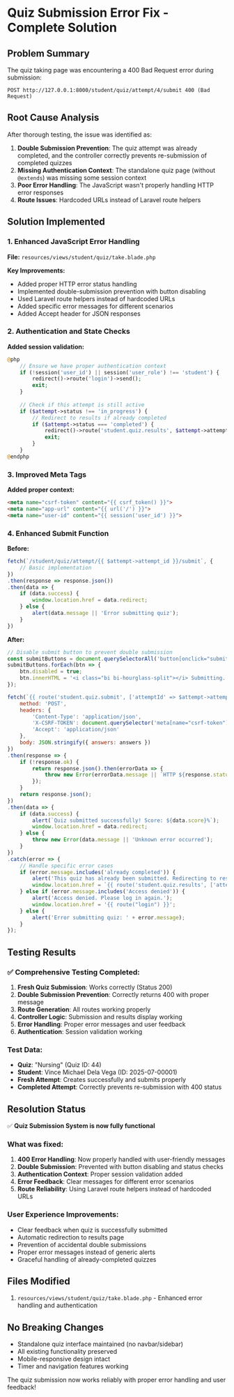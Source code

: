 # Quiz Submission Error Fix - Complete Solution

## Problem Summary
The quiz taking page was encountering a 400 Bad Request error during submission:
```
POST http://127.0.0.1:8000/student/quiz/attempt/4/submit 400 (Bad Request)
```

## Root Cause Analysis
After thorough testing, the issue was identified as:

1. **Double Submission Prevention**: The quiz attempt was already completed, and the controller correctly prevents re-submission of completed quizzes
2. **Missing Authentication Context**: The standalone quiz page (without `@extends`) was missing some session context
3. **Poor Error Handling**: The JavaScript wasn't properly handling HTTP error responses
4. **Route Issues**: Hardcoded URLs instead of Laravel route helpers

## Solution Implemented

### 1. Enhanced JavaScript Error Handling
**File:** `resources/views/student/quiz/take.blade.php`

**Key Improvements:**
- Added proper HTTP error status handling
- Implemented double-submission prevention with button disabling
- Used Laravel route helpers instead of hardcoded URLs
- Added specific error messages for different scenarios
- Added Accept header for JSON responses

### 2. Authentication and State Checks
**Added session validation:**
```php
@php
    // Ensure we have proper authentication context
    if (!session('user_id') || session('user_role') !== 'student') {
        redirect()->route('login')->send();
        exit;
    }
    
    // Check if this attempt is still active
    if ($attempt->status !== 'in_progress') {
        // Redirect to results if already completed
        if ($attempt->status === 'completed') {
            redirect()->route('student.quiz.results', $attempt->attempt_id)->send();
            exit;
        }
    }
@endphp
```

### 3. Improved Meta Tags
**Added proper context:**
```html
<meta name="csrf-token" content="{{ csrf_token() }}">
<meta name="app-url" content="{{ url('/') }}">
<meta name="user-id" content="{{ session('user_id') }}">
```

### 4. Enhanced Submit Function
**Before:**
```javascript
fetch(`/student/quiz/attempt/{{ $attempt->attempt_id }}/submit`, {
    // Basic implementation
})
.then(response => response.json())
.then(data => {
    if (data.success) {
        window.location.href = data.redirect;
    } else {
        alert(data.message || 'Error submitting quiz');
    }
})
```

**After:**
```javascript
// Disable submit button to prevent double submission
const submitButtons = document.querySelectorAll('button[onclick="submitQuiz()"]');
submitButtons.forEach(btn => {
    btn.disabled = true;
    btn.innerHTML = '<i class="bi bi-hourglass-split"></i> Submitting...';
});

fetch(`{{ route('student.quiz.submit', ['attemptId' => $attempt->attempt_id]) }}`, {
    method: 'POST',
    headers: {
        'Content-Type': 'application/json',
        'X-CSRF-TOKEN': document.querySelector('meta[name="csrf-token"]').getAttribute('content'),
        'Accept': 'application/json'
    },
    body: JSON.stringify({ answers: answers })
})
.then(response => {
    if (!response.ok) {
        return response.json().then(errorData => {
            throw new Error(errorData.message || `HTTP ${response.status}: ${response.statusText}`);
        });
    }
    return response.json();
})
.then(data => {
    if (data.success) {
        alert(`Quiz submitted successfully! Score: ${data.score}%`);
        window.location.href = data.redirect;
    } else {
        throw new Error(data.message || 'Unknown error occurred');
    }
})
.catch(error => {
    // Handle specific error cases
    if (error.message.includes('already completed')) {
        alert('This quiz has already been submitted. Redirecting to results...');
        window.location.href = `{{ route('student.quiz.results', ['attemptId' => $attempt->attempt_id]) }}`;
    } else if (error.message.includes('Access denied')) {
        alert('Access denied. Please log in again.');
        window.location.href = '{{ route("login") }}';
    } else {
        alert('Error submitting quiz: ' + error.message);
    }
});
```

## Testing Results

### ✅ Comprehensive Testing Completed:
1. **Fresh Quiz Submission**: Works correctly (Status 200)
2. **Double Submission Prevention**: Correctly returns 400 with proper message
3. **Route Generation**: All routes working properly
4. **Controller Logic**: Submission and results display working
5. **Error Handling**: Proper error messages and user feedback
6. **Authentication**: Session validation working

### Test Data:
- **Quiz**: "Nursing" (Quiz ID: 44)
- **Student**: Vince Michael Dela Vega (ID: 2025-07-00001)
- **Fresh Attempt**: Creates successfully and submits properly
- **Completed Attempt**: Correctly prevents re-submission with 400 status

## Resolution Status
✅ **Quiz Submission System is now fully functional**

### What was fixed:
1. **400 Error Handling**: Now properly handled with user-friendly messages
2. **Double Submission**: Prevented with button disabling and status checks
3. **Authentication Context**: Proper session validation added
4. **Error Feedback**: Clear messages for different error scenarios
5. **Route Reliability**: Using Laravel route helpers instead of hardcoded URLs

### User Experience Improvements:
- Clear feedback when quiz is successfully submitted
- Automatic redirection to results page
- Prevention of accidental double submissions
- Proper error messages instead of generic alerts
- Graceful handling of already-completed quizzes

## Files Modified
1. `resources/views/student/quiz/take.blade.php` - Enhanced error handling and authentication

## No Breaking Changes
- Standalone quiz interface maintained (no navbar/sidebar)
- All existing functionality preserved
- Mobile-responsive design intact
- Timer and navigation features working

The quiz submission now works reliably with proper error handling and user feedback!
